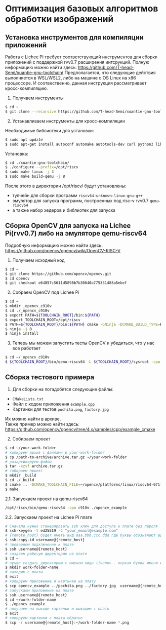# Оптимизация базовых алгоритмов обработки изображений
## Установка инструментов для компиляции приложений
Работа с Lichee Pi требует соответствующий инструментов для сборки приложений с поддержкой rvv0.7 расширения интсрукций. Полную информацию можно найти здесь: https://github.com/T-head-Semi/xuantie-gnu-toolchain\
Предполагается, что следующие действия выполняется в WSL/WSL2, либо на машине с OS Linux на x86 процессоре. И соотвественно, данная инструкция рассматривает кросс-компиляцию.

1. Получаем инструменты
```sh
$ cd ~
$ git clone --recursive https://github.com/T-head-Semi/xuantie-gnu-toolchain
```
2. Устанавливаем инструменты для кросс-компиляции

Необходимые библиотеки для установки:
```sh
$ sudo apt update
$ sudo apt-get install autoconf automake autotools-dev curl python3 libmpc-dev libmpfr-dev libgmp-dev gawk build-essential bison flex texinfo gperf libtool patchutils bc zlib1g-dev libexpat-dev
```
Установка:
```sh
$ cd ./xuantie-gnu-toolchain/
$ ./configure --prefix=/opt/riscv
$ sudo make linux -j 4
$ sudo make build-qemu -j 8
```

После этого в директории /opt/riscv/ будут установлены:
* тулчейн для сборки программ `riscv64-unknown-linux-gnu-g++`
* эмулятор для запуска программ, построенных под risc-v rvv0.7 `qemu-riscv64`
* а также набор хедеров и библиотек для запуска

## Сборка OpenCV для запуска на Lichee Pi(rvv0.7) либо на эмуляторе qemu-riscv64

Подробную информацию можно найти здесь: https://github.com/opencv/opencv/wiki/OpenCV-RISC-V

1. Получаем исходный код

```sh
$ cd ~
$ git clone https://github.com/opencv/opencv.git
$ cd opencv 
$ git checkout e64857c5611d5898b7b30640a775331488a5ebef 
```
2. Собраем OpenCV под Lichee Pi

```sh
$ cd ~
$ mkdir _opencv_c910v
$ cd ./_opencv_c910v
$ export PATH=${TOOLCHAIN_ROOT}/bin:${PATH}
$ export TOOLCHAIN_ROOT=/opt/riscv
$ PATH=${TOOLCHAIN_ROOT}/bin:${PATH} cmake -GNinja -DCMAKE_BUILD_TYPE=Release -DBUILD_SHARED_LIBS=OFF -DWITH_OPENCL=OFF -DCMAKE_TOOLCHAIN_FILE=../opencv/platforms/linux/riscv64-071-gcc.toolchain.cmake -DCORE=C910V ../opencv/
$ ninja -j 8
$ ninja install
```
3. Теперь мы можем запустить тесты OpenCV и убедиться, что у нас все работает
```sh
$ cd ~/_opencv_c910v
$ ${TOOLCHAIN_ROOT}/bin/qemu-riscv64 -L ${TOOLCHAIN_ROOT}/sysroot -cpu c910v ./bin/opencv_test_core
```
## Сборка тестового примера

1. Для сборки на погадобятся следующие файлы:
* `CMakeLists.txt`
* Файл с кодом приложения `example.cpp`
* Картинки для тестов `pochita.png`, `factory.jpg`

Их можно найти в архиве.\
Также пример можно найти здесь: https://github.com/opencv/opencv/tree/4.x/samples/cpp/example_cmake

2. Собираем проект
```sh
$ cd ~/your-work-folder
# копируем архив с файлами в your-work-folder
$ cp /path-to-archive/archive.tar.gz ~/your-work-folder
# разархивируем файлы
$ tar -xzvf archive.tar.gz
# собираем проект
$ mkdir _build
$ cd ./_build
$ cmake .. -DCMAKE_TOOLCHAIN_FILE=~/opencv/platforms/linux/riscv64-071-gcc.toolchain.cmake -DCMAKE_C_COMPILER=riscv64-unknown-linux-gnu-gcc -DCMAKE_CXX_COMPILER=riscv64-unknown-linux-gnu-g++ -DOpenCV_DIR=~/_opencv_c910v/ -DCMAKE_CXX_FLAGS="-march=rv64imafdcv0p7xthead -O3"
$ make
```
2.1. Запускаем проект на qemu-riscv64
```sh
/opt/riscv/bin/qemu-riscv64 -cpu c910v ./opencv_example
```
2.2. Запускаем проект на Lichee Pi плате

```sh
# Сначала нужно сгенерировать ssh ключ для доступа к плате без пароля
$ ssh-keygen -t ed25519 -C "your_email@example.com"
# {remote_host} будет иметь вид aaa.bbb.ccc.ddd где буквы обозначают адрес платы
$ ssh-copy-id username@{remote_host}
# проверяем подключение к плате
$ ssh username@{remote_host}
# создаем рабочую директорию на плате
$ cd ~
# лучше создать директорию с именем вида iivanov - первая буква имени и фамилия
$ mkdir work-folder-name
# выходим с платы
$ exit
# копируем приложение и картинки на плату
$ scp opencv_example ../pochita.png ../factory.jpg  username@{remote_host}:~/work-folder-name
# запускаем приложение на плате
$ ssh username@{remote_host}
$ cd ~/work-folder-name
$ ./opencv_example
# получаем на выходе картинки и выходим с платы
$ exit
# копируем картинки с платы обратно
$ scp -r username@{remote_host}:~/work-folder-name *.png
```










